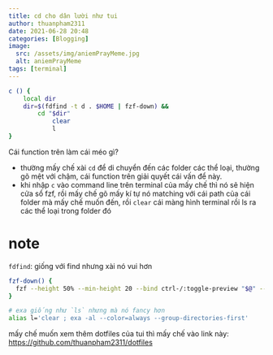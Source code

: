 ```yaml
---
title: cd cho dân lười như tui
author: thuanpham2311
date: 2021-06-28 20:48
categories: [Blogging]
image:
  src: /assets/img/aniemPrayMeme.jpg
  alt: aniemPrayMeme
tags: [terminal]
---
```


```bash
c () {
    local dir
    dir=$(fdfind -t d . $HOME | fzf-down) &&
        cd "$dir"
            clear
            l
}
```

Cái function trên làm cái méo gì?
- thường mấy chế xài `cd` để di chuyển đến các folder các thể loại, thường gõ mệt với chậm, cái function trên giải quyết cái vấn để này.
- khi nhập `c` vào command line trên terminal của mấy chế thì nó sẽ hiện cửa sổ fzf, rồi mấy chế gõ mấy kí tự nó matching với cái path của cái folder mà mấy chế muốn đến, rồi `clear` cái màng hình terminal rồi ls ra các thể loại trong folder đó

# note

`fdfind`: giống với find nhưng xài nó vui hơn

```bash
fzf-down() {
  fzf --height 50% --min-height 20 --bind ctrl-/:toggle-preview "$@" --reverse
}

# exa giống như `ls` nhưng mà nó fancy hơn
alias l='clear ; exa -al --color=always --group-directories-first'
```

mấy chế muốn xem thêm dotfiles của tui thì mấy chế vào link này: <https://github.com/thuanpham2311/dotfiles>
